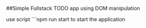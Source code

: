 ##Simple Fullstack TODO app using DOM manipulation



use script ```npm run start to start the application
 
